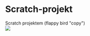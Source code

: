 # Scratch-projekt
Scratch projektem (flappy bird "copy")
<br>
<img src="https://github.com/arvailevente-0811/Scratch-projekt/blob/main/kép_2025-03-17_182914375.png">
